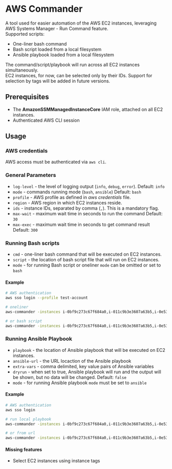 # AWS Commander

A tool used for easier automation of the AWS EC2 instances, leveraging AWS Systems Manager - Run Command feature.   
Supported scripts:
* One-liner bash command
* Bash script loaded from a local filesystem
* Ansible playbook loaded from a local filesystem

The command/script/playbook will run across all EC2 instances simultaneously.     
EC2 instances, for now, can be selected only by their IDs. Support for selection by tags will be 
added in future versions.


## Prerequisites

* The **AmazonSSMManagedInstanceCore** IAM role, attached on all EC2 instances.    
* Authenticated AWS CLI session 

## Usage

### AWS credentials
AWS access must be authenticated via `aws cli`.

### General Parameters
* `log-level` - the level of logging output (`info`, `debug`, `error`). Default: `info`
* `mode` - commands running mode (`bash`, `ansible`) Default: `bash`
* `profile` - AWS profile as defined in *aws credentials* file.
* `region` - AWS region in which EC2 instances reside.
* `ids` - instance IDs, separated by comma (`,`). This is a mandatory flag.
* `max-wait` - maximum wait time in seconds to run the command Default: `30`
* `max-exec` - maximum wait time in seconds to get command result Default: `300`

### Running Bash scripts
* `cmd` - one-liner bash command that will be executed on EC2 instances.
* `script` - the location of bash script file that will run on EC2 instances.
* `mode` - for running Bash script or oneliner `mode` can be omitted or set to `bash`

#### Example

```bash
# AWS authentication
aws sso login --profile test-account

# oneliner
aws-commander -instances i-0bf9c273c67f684a0,i-011c9b3e3607a63b5,i-0e53e37f7b34517f5,i-0f02ca10faf8f349e -cmd "cd /tmp && ls -lah" -aws-profile test-account

# or bash script
aws-commander -instances i-0bf9c273c67f684a0,i-011c9b3e3607a63b5,i-0e53e37f7b34517f5,i-0f02ca10faf8f349e -script ./script.sh -aws-profile test-account
```

### Running Ansible Playbook
* `playbook` - the location of Ansible playbook that will be executed on EC2 instances.
* `ansible-url` - the URL locaction of the Ansible playbook
* `extra-vars` - comma delimited, key value pairs of Ansible variables
* `dryrun` - when set to true, Ansible playbook will run and the output will be shown, but 
  no data will be changed. Default: `false`
* `mode` - for running Ansible playbook `mode` must be set to `ansible`

#### Example
```bash
# AWS authentication
aws sso login

# run local playbook
aws-commander -instances i-0bf9c273c67f684a0,i-011c9b3e3607a63b5,i-0e53e37f7b34517f5,i-0f02ca10faf8f349e -mode ansible -playbook scripts/init.yaml -extra-vars foo=bar,faz=baz

# or from url
aws-commander -instances i-0bf9c273c67f684a0,i-011c9b3e3607a63b5,i-0e53e37f7b34517f5,i-0f02ca10faf8f349e -mode ansible -ansible-url https://example.com/init.yaml -extra-vars foo=bar,faz=baz
```

#### Missing features
* Select EC2 instances using instance tags
